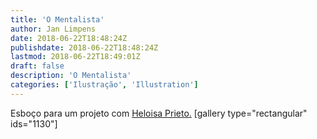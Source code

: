 ```yaml
---
title: 'O Mentalista'
author: Jan Limpens
date: 2018-06-22T18:48:24Z
publishdate: 2018-06-22T18:48:24Z
lastmod: 2018-06-22T18:49:01Z
draft: false
description: 'O Mentalista'
categories: ['Ilustração', 'Illustration']
---
```


Esboço para um projeto com [Heloisa Prieto.](https://twitter.com/heloisa_prieto) [gallery type="rectangular" ids="1130"]
